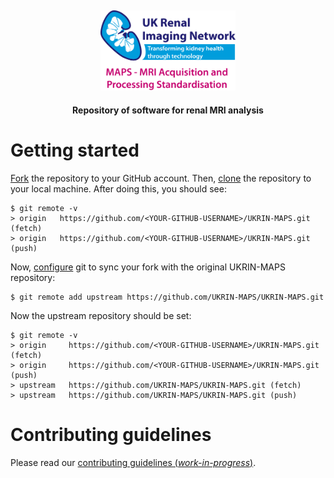 <h2 align="center"><img src="images/logo.png" height="128"></h2>
<p align="center"><strong>Repository of software for renal MRI analysis</strong></p>

# Getting started
[Fork](https://help.github.com/en/github/getting-started-with-github/fork-a-repo) the repository to your GitHub account. Then, [clone](https://help.github.com/en/github/getting-started-with-github/fork-a-repo#step-2-create-a-local-clone-of-your-fork) the repository to your local machine. After doing this, you should see:

    $ git remote -v
    > origin   https://github.com/<YOUR-GITHUB-USERNAME>/UKRIN-MAPS.git (fetch)
    > origin   https://github.com/<YOUR-GITHUB-USERNAME>/UKRIN-MAPS.git (push)

Now, [configure](https://help.github.com/en/github/getting-started-with-github/fork-a-repo#step-3-configure-git-to-sync-your-fork-with-the-original-spoon-knife-repository) git to sync your fork with the original UKRIN-MAPS repository:

    $ git remote add upstream https://github.com/UKRIN-MAPS/UKRIN-MAPS.git

Now the upstream repository should be set:

    $ git remote -v
    > origin     https://github.com/<YOUR-GITHUB-USERNAME>/UKRIN-MAPS.git (fetch)
    > origin     https://github.com/<YOUR-GITHUB-USERNAME>/UKRIN-MAPS.git (push)
    > upstream   https://github.com/UKRIN-MAPS/UKRIN-MAPS.git (fetch)
    > upstream   https://github.com/UKRIN-MAPS/UKRIN-MAPS.git (push)

# Contributing guidelines
Please read our [contributing guidelines (*work-in-progress*)](https://github.com/UKRIN-MAPS/UKRIN-MAPS/blob/master/CONTRIBUTING.md).